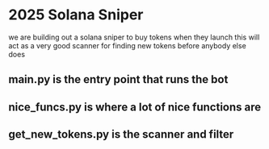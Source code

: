 # 2025 Solana Sniper

we are building out a solana sniper to buy tokens when they launch this will act as a very good scanner for finding new tokens before anybody else does 

## main.py is the entry point that runs the bot
## nice_funcs.py is where a lot of nice functions are
## get_new_tokens.py is the scanner and filter
